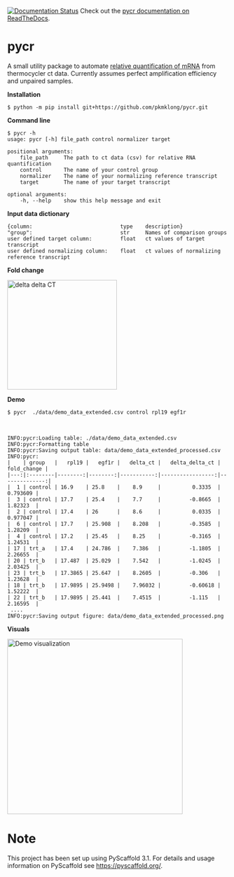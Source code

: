 [![Documentation Status](https://readthedocs.org/projects/docs/badge/?version=latest)](https://pycr.readthedocs.io/en/latest/) Check out the [pycr documentation on ReadTheDocs](https://pycr.readthedocs.io/en/latest/). 


pycr
====
A small utility package to automate [relative quantification of mRNA](https://en.wikipedia.org/wiki/Real-time_polymerase_chain_reaction) from thermocycler ct data. 
Currently assumes perfect amplification efficiency and unpaired samples.

<b>Installation</b>

    $ python -m pip install git+https://github.com/pkmklong/pycr.git

<b>Command line</b>

    $ pycr -h
    usage: pycr [-h] file_path control normalizer target

    positional arguments:
        file_path     The path to ct data (csv) for relative RNA quantification
        control       The name of your control group
        normalizer    The name of your normalizing reference transcript
        target        The name of your target transcript

    optional arguments:
        -h, --help    show this help message and exit
        
        
<b>Input data dictionary</b>
```
{column:                            type    description}
"group":                            str     Names of comparison groups
user defined target column:         float   ct values of target transcript
user defined normalizing column:    float   ct values of normalizing reference transcript
```

<b>Fold change</b>

<img src="https://github.com/pkmklong/pycr/blob/master/images/ddct.svg" height="250"  class="center" title="delta delta CT">


<b>Demo</b>

    $ pycr  ./data/demo_data_extended.csv control rpl19 egf1r
<br>    

    INFO:pycr:Loading table: ./data/demo_data_extended.csv
    INFO:pycr:Formatting table
    INFO:pycr:Saving output table: data/demo_data_extended_processed.csv
    INFO:pycr:
    |    | group   |   rpl19 |   egf1r |   delta_ct |   delta_delta_ct |   fold_change |
    |---:|:--------|--------:|--------:|-----------:|-----------------:|--------------:|
    |  1 | control | 16.9    | 25.8    |    8.9     |          0.3335  |      0.793609 |
    |  3 | control | 17.7    | 25.4    |    7.7     |         -0.8665  |      1.82323  |
    |  2 | control | 17.4    | 26      |    8.6     |          0.0335  |      0.977047 |
    |  6 | control | 17.7    | 25.908  |    8.208   |         -0.3585  |      1.28209  |
    |  4 | control | 17.2    | 25.45   |    8.25    |         -0.3165  |      1.24531  |
    | 17 | trt_a   | 17.4    | 24.786  |    7.386   |         -1.1805  |      2.26655  |
    | 20 | trt_b   | 17.487  | 25.029  |    7.542   |         -1.0245  |      2.03425  |
    | 23 | trt_b   | 17.3865 | 25.647  |    8.2605  |         -0.306   |      1.23628  |
    | 18 | trt_b   | 17.9895 | 25.9498 |    7.96032 |         -0.60618 |      1.52222  |
    | 22 | trt_b   | 17.9895 | 25.441  |    7.4515  |         -1.115   |      2.16595  | 
     ....
    INFO:pycr:Saving output figure: data/demo_data_extended_processed.png


<b>Visuals</b>

<img src="https://github.com/pkmklong/pycr/blob/master/images/demo_data_extended_processed.png" height="400"  class="center" title="Demo visualization">


Note
====

This project has been set up using PyScaffold 3.1. For details and usage
information on PyScaffold see https://pyscaffold.org/.

